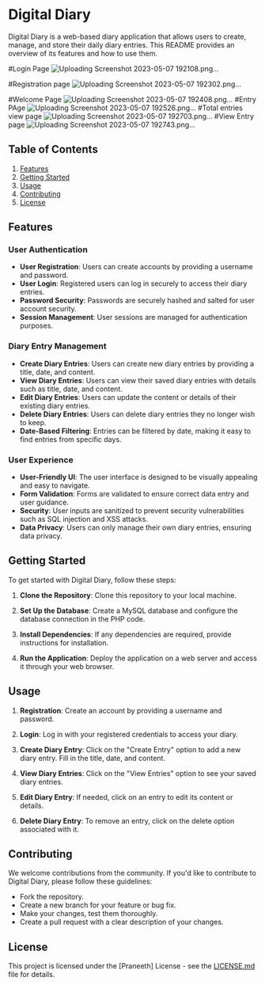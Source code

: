 # Digital Diary

Digital Diary is a web-based diary application that allows users to create, manage, and store their daily diary entries. This README provides an overview of its features and how to use them.

#Login Page
![Uploading Screenshot 2023-05-07 192108.png…]()

#Registration page
![Uploading Screenshot 2023-05-07 192302.png…]()

#Welcome Page
![Uploading Screenshot 2023-05-07 192408.png…]()
#Entry PAge
![Uploading Screenshot 2023-05-07 192526.png…]()
#Total entries view page
![Uploading Screenshot 2023-05-07 192703.png…]()
#View Entry page
![Uploading Screenshot 2023-05-07 192743.png…]()





## Table of Contents

1. [Features](#features)
2. [Getting Started](#getting-started)
3. [Usage](#usage)
4. [Contributing](#contributing)
5. [License](#license)

## Features

### User Authentication

- **User Registration**: Users can create accounts by providing a username and password.
- **User Login**: Registered users can log in securely to access their diary entries.
- **Password Security**: Passwords are securely hashed and salted for user account security.
- **Session Management**: User sessions are managed for authentication purposes.

### Diary Entry Management

- **Create Diary Entries**: Users can create new diary entries by providing a title, date, and content.
- **View Diary Entries**: Users can view their saved diary entries with details such as title, date, and content.
- **Edit Diary Entries**: Users can update the content or details of their existing diary entries.
- **Delete Diary Entries**: Users can delete diary entries they no longer wish to keep.
- **Date-Based Filtering**: Entries can be filtered by date, making it easy to find entries from specific days.

### User Experience

- **User-Friendly UI**: The user interface is designed to be visually appealing and easy to navigate.
- **Form Validation**: Forms are validated to ensure correct data entry and user guidance.
- **Security**: User inputs are sanitized to prevent security vulnerabilities such as SQL injection and XSS attacks.
- **Data Privacy**: Users can only manage their own diary entries, ensuring data privacy.

## Getting Started

To get started with Digital Diary, follow these steps:

1. **Clone the Repository**: Clone this repository to your local machine.

2. **Set Up the Database**: Create a MySQL database and configure the database connection in the PHP code.

3. **Install Dependencies**: If any dependencies are required, provide instructions for installation.

4. **Run the Application**: Deploy the application on a web server and access it through your web browser.

## Usage

1. **Registration**: Create an account by providing a username and password.

2. **Login**: Log in with your registered credentials to access your diary.

3. **Create Diary Entry**: Click on the "Create Entry" option to add a new diary entry. Fill in the title, date, and content.

4. **View Diary Entries**: Click on the "View Entries" option to see your saved diary entries.

5. **Edit Diary Entry**: If needed, click on an entry to edit its content or details.

6. **Delete Diary Entry**: To remove an entry, click on the delete option associated with it.

## Contributing

We welcome contributions from the community. If you'd like to contribute to Digital Diary, please follow these guidelines:

- Fork the repository.
- Create a new branch for your feature or bug fix.
- Make your changes, test them thoroughly.
- Create a pull request with a clear description of your changes.

## License

This project is licensed under the [Praneeth] License - see the [LICENSE.md](LICENSE.md) file for details.
